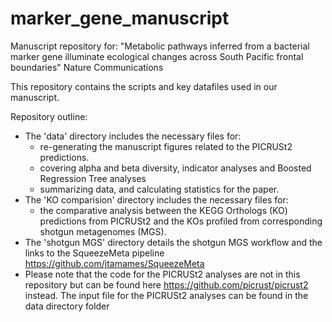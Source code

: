 # marker_gene_manuscript

Manuscript repository for: "Metabolic pathways inferred from a bacterial marker gene illuminate ecological changes across South Pacific frontal boundaries" Nature Communications

This repository contains the scripts and key datafiles used in our manuscript.

Repository outline:
- The 'data' directory includes the necessary files for:
    * re-generating the manuscript figures related to the PICRUSt2 predictions.
    * covering alpha and beta diversity, indicator analyses and Boosted Regression Tree analyses
    * summarizing data, and calculating statistics for the paper.
- The 'KO comparision' directory includes the necessary files for:
    * the comparative analysis between the KEGG Orthologs (KO) predictions from PICRUSt2 and the KOs profiled from corresponding shotgun metagenomes (MGS).
- The 'shotgun MGS' directory details the shotgun MGS workflow and the links to the SqueezeMeta pipeline https://github.com/jtamames/SqueezeMeta
- Please note that the code for the PICRUSt2 analyses are not in this repository but can be found here https://github.com/picrust/picrust2 instead. The input file for the PICRUSt2 analyses can be found in the data directory folder
